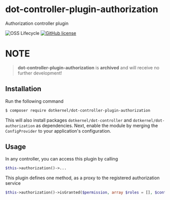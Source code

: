 # dot-controller-plugin-authorization

Authorization controller plugin

![OSS Lifecycle](https://img.shields.io/osslifecycle/dotkernel/dot-controller-plugin-authorization)
[![GitHub license](https://img.shields.io/github/license/dotkernel/dot-controller-plugin-authorization)](https://github.com/dotkernel/dot-controller-plugin-authorization/blob/2.0.1/LICENSE.md)

# NOTE

> **dot-controller-plugin-authorization** is **archived** and will receive no further development!

## Installation

Run the following command
```bash
$ composer require dotkernel/dot-controller-plugin-authorization
```

This will also install packages `dotkernel/dot-controller` and `dotkernel/dot-authorization` as dependencies.
Next, enable the module by merging the `ConfigProvider` to your application's configuration.

## Usage

In any controller, you can access this plugin by calling
```php
$this->authorization()->...
```

This plugin defines one method, as a proxy to the registered authorization service
```php
$this->authorization()->isGranted($permission, array $roles = [], $context = null);
```
